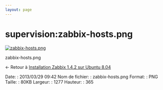 ```yaml
---
layout: page
---
```


supervision:zabbix-hosts.png
============================

[![zabbix-hosts.png](..//assets/media/supervision/zabbix-hosts.png@cache=&w=900&h=257 "zabbix-hosts.png")](..//assets/media/supervision/zabbix-hosts.png@cache= "Afficher le fichier original")

zabbix-hosts.png

← Retour à [Installation Zabbix 1.4.2 sur Ubuntu
8.04](../../zabbix/zabbix-ubuntu-install-old.html "zabbix:zabbix-ubuntu-install-old")

Date:
:   2013/03/29 09:42
Nom de fichier:
:   zabbix-hosts.png
Format:
:   PNG
Taille:
:   80KB
Largeur:
:   1277
Hauteur:
:   365

